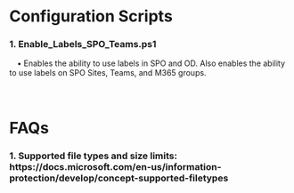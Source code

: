 <h1>Configuration Scripts</h1>
<h3>1. Enable_Labels_SPO_Teams.ps1</h3>
&emsp;• Enables the ability to use labels in SPO and OD. Also enables the ability to use labels on SPO Sites, Teams, and M365 groups.<br>
<br>
<br>
<h1>FAQs</h1>
<h3>1. Supported file types and size limits: https://docs.microsoft.com/en-us/information-protection/develop/concept-supported-filetypes</h3>
